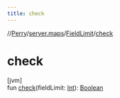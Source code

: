 ```yaml
---
title: check
---
```

//[Perry](../../../index.html)/[server.maps](../index.html)/[FieldLimit](index.html)/[check](check.html)



# check



[jvm]\
fun [check](check.html)(fieldLimit: [Int](https://kotlinlang.org/api/latest/jvm/stdlib/kotlin/-int/index.html)): [Boolean](https://kotlinlang.org/api/latest/jvm/stdlib/kotlin/-boolean/index.html)




